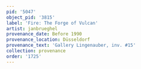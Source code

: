 ```yaml
---
pid: '5047'
object_pid: '3815'
label: 'Fire: The Forge of Vulcan'
artist: janbrueghel
provenance_date: Before 1990
provenance_location: Düsseldorf
provenance_text: 'Gallery Lingenauber, inv. #15'
collection: provenance
order: '1725'
---
```

